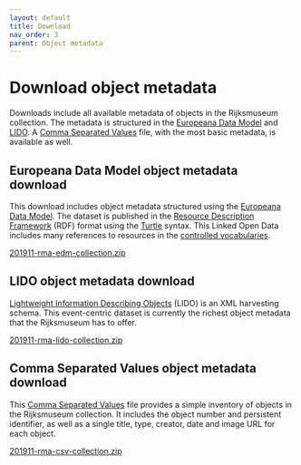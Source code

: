 ```yaml
---
layout: default
title: Download
nav_order: 3
parent: Object metadata
---
```


# Download object metadata
Downloads include all available metadata of objects in the Rijksmuseum collection. The metadata is structured in the [Europeana Data Model](#europeana-data-model-object-metadata-download) and [LIDO](#lido-object-metadata-download). A [Comma Separated Values](#comma-separated-values-object-metadata-download) file, with the most basic metadata, is available as well.

## Europeana Data Model object metadata download
This download includes object metadata structured using the [Europeana Data Model](https://pro.europeana.eu/edm-documentation). The dataset is published in the [Resource Description Framework](https://www.w3.org/TR/rdf-primer/) (RDF) format using the [Turtle](https://www.w3.org/TR/turtle/) syntax. This Linked Open Data includes many references to resources in the [controlled vocabularies](../../controlled-vocabularies).

[201911-rma-edm-collection.zip](https://scan.rijkskoha.nl/adlibdumps/201911-rma-edm-collection.zip)

## LIDO object metadata download
[Lightweight Information Describing Objects](http://lido-schema.org) (LIDO) is an XML harvesting schema. This event-centric dataset is currently the richest object metadata that the Rijksmuseum has to offer.

[201911-rma-lido-collection.zip](https://scan.rijkskoha.nl/adlibdumps/201911-rma-lido-collection.zip)

## Comma Separated Values object metadata download
This [Comma Separated Values](https://en.wikipedia.org/wiki/Comma-separated_values) file provides a simple inventory of objects in the Rijksmuseum collection. It includes the object number and persistent identifier, as well as a single title, type, creator, date and image URL for each object.

[201911-rma-csv-collection.zip](https://scan.rijkskoha.nl/adlibdumps/201911-rma-csv-collection.zip)
